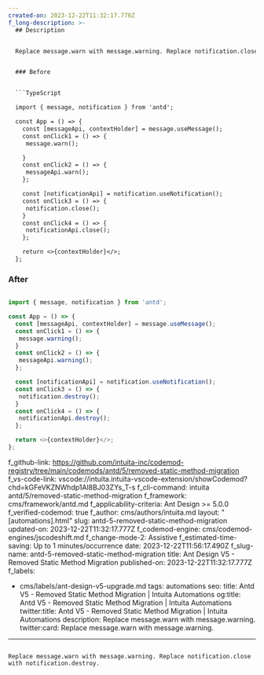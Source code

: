 ```yaml
---
created-on: 2023-12-22T11:32:17.776Z
f_long-description: >-
  ## Description


  Replace message.warn with message.warning. Replace notification.close with notification.destroy.


  ### Before


  ```TypeScript

  import { message, notification } from 'antd';

  const App = () => {
    const [messageApi, contextHolder] = message.useMessage();
    const onClick1 = () => {
     message.warn();

    }
    const onClick2 = () => {
     messageApi.warn();
    };

    const [notificationApi] = notification.useNotification();
    const onClick3 = () => {
     notification.close();
    }
    const onClick4 = () => {
     notificationApi.close();
    };

    return <>{contextHolder}</>;
  };

  ```


  ### After


  ```TypeScript

  import { message, notification } from 'antd';

  const App = () => {
    const [messageApi, contextHolder] = message.useMessage();
    const onClick1 = () => {
     message.warning();
    }
    const onClick2 = () => {
     messageApi.warning();
    };

    const [notificationApi] = notification.useNotification();
    const onClick3 = () => {
     notification.destroy();
    }
    const onClick4 = () => {
     notificationApi.destroy();
    };

    return <>{contextHolder}</>;
  };

  ```
f_github-link: https://github.com/intuita-inc/codemod-registry/tree/main/codemods/antd/5/removed-static-method-migration
f_vs-code-link: vscode://intuita.intuita-vscode-extension/showCodemod?chd=kGFeVKZNWhdp1Al8BJ03ZYs_T-s
f_cli-command: intuita antd/5/removed-static-method-migration
f_framework: cms/framework/antd.md
f_applicability-criteria: Ant Design >= 5.0.0
f_verified-codemod: true
f_author: cms/authors/intuita.md
layout: "[automations].html"
slug: antd-5-removed-static-method-migration
updated-on: 2023-12-22T11:32:17.777Z
f_codemod-engine: cms/codemod-engines/jscodeshift.md
f_change-mode-2: Assistive
f_estimated-time-saving: Up to 1 minutes/occurrence
date: 2023-12-22T11:56:17.490Z
f_slug-name: antd-5-removed-static-method-migration
title: Ant Design V5 - Removed Static Method Migration
published-on: 2023-12-22T11:32:17.777Z
f_labels:
  - cms/labels/ant-design-v5-upgrade.md
tags: automations
seo:
  title: Antd V5 - Removed Static Method Migration | Intuita Automations
  og:title: Antd V5 - Removed Static Method Migration | Intuita Automations
  twitter:title: Antd V5 - Removed Static Method Migration | Intuita Automations
  description: Replace message.warn with message.warning.
  twitter:card: Replace message.warn with message.warning.
---
```

Replace message.warn with message.warning. Replace notification.close with notification.destroy.